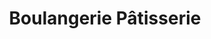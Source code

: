 ---
title: "Boulangerie Pâtisserie"
url: /chalons-en-champagne/boulangerie-patisserie/
shop: boulangerie
---